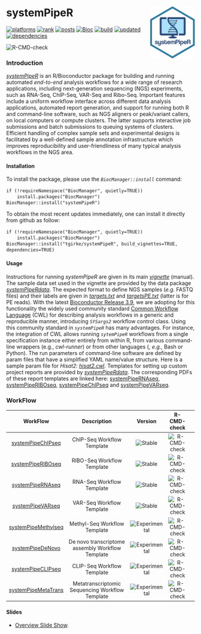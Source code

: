 # systemPipeR <img src="https://raw.githubusercontent.com/systemPipeR/systemPipeR.github.io/main/static/images/systemPipeR.png" align="right" height="139" />

[![platforms](http://www.bioconductor.org/shields/availability/3.10/systemPipeR.svg)](http://www.bioconductor.org/packages/devel/bioc/html/systemPipeR.html#archives)
[![rank](http://www.bioconductor.org/shields/downloads/devel/systemPipeR.svg)](http://bioconductor.org/packages/stats/bioc/systemPipeR/)
[![posts](http://www.bioconductor.org/shields/posts/systemPipeR.svg)](https://support.bioconductor.org/t/systempiper/)
[![Bioc](http://www.bioconductor.org/shields/years-in-bioc/systemPipeR.svg)](http://www.bioconductor.org/packages/devel/bioc/html/systemPipeR.html#since)
[![build](http://www.bioconductor.org/shields/build/devel/bioc/systemPipeR.svg)](http://bioconductor.org/checkResults/devel/bioc-LATEST/systemPipeR/)
[![updated](http://www.bioconductor.org/shields/lastcommit/devel/bioc/systemPipeR.svg)](http://bioconductor.org/checkResults/devel/bioc-LATEST/systemPipeR/)
[![dependencies](http://www.bioconductor.org/shields/dependencies/devel/systemPipeR.svg)](http://www.bioconductor.org/packages/devel/bioc/html/systemPipeR.html#since)

![R-CMD-check](https://github.com/tgirke/systemPipeR/workflows/R-CMD-check/badge.svg)

### Introduction

[_systemPipeR_](http://www.bioconductor.org/packages/devel/bioc/html/systemPipeR.html)
is an R/Bioconductor package for building and running automated *end-to-end*
analysis workflows for a wide range of research applications, including next-generation 
sequencing (NGS) experiments, such as RNA-Seq, ChIP-Seq, VAR-Seq and Ribo-Seq.
Important features include a uniform workflow interface across different data analysis 
applications, automated report generation, and support for running both R and command-line software,
such as NGS aligners or peak/variant callers, on local computers or compute
clusters. The latter supports interactive job submissions and batch submissions
to queuing systems of clusters. Efficient handling of complex sample sets and
experimental designs is facilitated by a well-defined sample annotation
infrastructure which improves reproducibility and user-friendliness of many
typical analysis workflows in the NGS area.

#### Installation 
To install the package, please use the _`BiocManager::install`_ command:
```
if (!requireNamespace("BiocManager", quietly=TRUE))
    install.packages("BiocManager")
BiocManager::install("systemPipeR")
```

To obtain the most recent updates immediately, one can install it directly from
github as follow:
```
if (!requireNamespace("BiocManager", quietly=TRUE))
    install.packages("BiocManager")
BiocManager::install("tgirke/systemPipeR", build_vignettes=TRUE, dependencies=TRUE)
```

#### Usage

Instructions for running _systemPipeR_ are given in its main
[_vignette_](http://www.bioconductor.org/packages/devel/bioc/vignettes/systemPipeR/inst/doc/systemPipeR.html) (manual).
The sample data set used in the vignette are provided by the data package [_systemPipeRdata_](http://www.bioconductor.org/packages/devel/data/experiment/html/systemPipeRdata.html).
The expected format to define NGS samples (_e.g._ FASTQ files) and their
labels are given in
[_targets.txt_](https://github.com/tgirke/systemPipeR/blob/master/inst/extdata/targets.txt)
and
[_targetsPE.txt_](https://github.com/tgirke/systemPipeR/blob/master/inst/extdata/targetsPE.txt)
(latter is for PE reads).
With the latest [Bioconductor Release 3.9](http://www.bioconductor.org/packages/release/bioc/html/systemPipeR.html), 
we are adopting for this functionality the widely used community standard 
[Common Workflow Language](https://www.commonwl.org/) (CWL) for describing 
analysis workflows in a generic and reproducible manner, introducing _`SYSargs2`_
workflow control class. Using this community standard in _`systemPipeR`_
has many advantages. For instance, the integration of CWL allows running _`sytemPipeR`_
workflows from a single specification instance either entirely from within R, from various command-line
wrappers (e.g., *cwl-runner*) or from other languages (*, e.g.,* Bash or Python).
The run parameters of command-line software are defined by param files that
have a simplified YAML name/value structure. Here is a sample param file
for _Hisat2_:
[_hisat2.cwl_](https://github.com/tgirke/systemPipeR/blob/master/inst/extdata/cwl/hisat2/hisat2-pe/hisat2-mapping-pe.cwl).
Templates for setting up custom project reports are provided by [_systemPipeRdata_](https://github.com/tgirke/systemPipeRdata).
The corresponding PDFs of these report templates are linked here:
[systemPipeRNAseq](http://www.bioconductor.org/packages/devel/data/experiment/vignettes/systemPipeRdata/inst/doc/systemPipeRNAseq.html),
[systemPipeRIBOseq](http://www.bioconductor.org/packages/devel/data/experiment/vignettes/systemPipeRdata/inst/doc/systemPipeRIBOseq.html),
[systemPipeChIPseq](http://www.bioconductor.org/packages/devel/data/experiment/vignettes/systemPipeRdata/inst/doc/systemPipeChIPseq.html)
and
[systemPipeVARseq](http://www.bioconductor.org/packages/devel/data/experiment/vignettes/systemPipeRdata/inst/doc/systemPipeVARseq.html).

### WorkFlow

|                                               WorkFlow                                               |                    Description                   |                                     Version                                     |                                             R-CMD-check                                            |   |
|:----------------------------------------------------------------------------------------------------:|:------------------------------------------------:|:-------------------------------------------------------------------------------:|:--------------------------------------------------------------------------------------------------:|:-:|
| [systemPipeChIPseq](https://systempiper.github.io/systemPipeChIPseq/articles/systemPipeChIPseq.html) |            ChIP-Seq Workflow Template            |        ![Stable](https://img.shields.io/badge/lifecycle-stable-green.svg)       |  ![R-CMD-check](https://github.com/systemPipeR/systemPipeChIPseq/workflows/R-CMD-check/badge.svg)  |   |
| [systemPipeRIBOseq](https://systempiper.github.io/systemPipeRIBOseq/articles/systemPipeRIBOseq.html) |            RIBO-Seq Workflow Template            |        ![Stable](https://img.shields.io/badge/lifecycle-stable-green.svg)       |  ![R-CMD-check](https://github.com/systemPipeR/systemPipeRIBOseq/workflows/R-CMD-check/badge.svg)  |   |
|   [systemPipeRNAseq](https://systempiper.github.io/systemPipeRNAseq/articles/systemPipeRNAseq.html)  |             RNA-Seq Workflow Template            |        ![Stable](https://img.shields.io/badge/lifecycle-stable-green.svg)       |   ![R-CMD-check](https://github.com/systemPipeR/systemPipeRNAseq/workflows/R-CMD-check/badge.svg)  |   |
|   [systemPipeVARseq](https://systempiper.github.io/systemPipeVARseq/articles/systemPipeVARseq.html)  |             VAR-Seq Workflow Template            |        ![Stable](https://img.shields.io/badge/lifecycle-stable-green.svg)       |   ![R-CMD-check](https://github.com/systemPipeR/systemPipeVARseq/workflows/R-CMD-check/badge.svg)  |   |
|               [systemPipeMethylseq](https://github.com/systemPipeR/systemPipeMethylseq)              |           Methyl-Seq Workflow Template           | ![Experimental](https://img.shields.io/badge/lifecycle-experimental-orange.svg) | ![R-CMD-check](https://github.com/systemPipeR/systemPipeMethylseq/workflows/R-CMD-check/badge.svg) |   |
|                  [systemPipeDeNovo](https://github.com/systemPipeR/systemPipeDeNovo)                 | De novo transcriptome assembly Workflow Template | ![Experimental](https://img.shields.io/badge/lifecycle-experimental-orange.svg) |   ![R-CMD-check](https://github.com/systemPipeR/systemPipeDeNovo/workflows/R-CMD-check/badge.svg)  |   |
|                 [systemPipeCLIPseq](https://github.com/systemPipeR/systemPipeCLIPseq)                |            CLIP-Seq Workflow Template            | ![Experimental](https://img.shields.io/badge/lifecycle-experimental-orange.svg) |  ![R-CMD-check](https://github.com/systemPipeR/systemPipeCLIPseq/workflows/R-CMD-check/badge.svg)  |   |
|               [systemPipeMetaTrans](https://github.com/systemPipeR/systemPipeMetaTrans)              |  Metatranscriptomic Sequencing Workflow Template | ![Experimental](https://img.shields.io/badge/lifecycle-experimental-orange.svg) | ![R-CMD-check](https://github.com/systemPipeR/systemPipeMetaTrans/workflows/R-CMD-check/badge.svg) |   |

#### Slides

+ [Overview Slide Show](http://girke.bioinformatics.ucr.edu/systemPipeR/pages/mydoc/systemPipeRslides.html).
